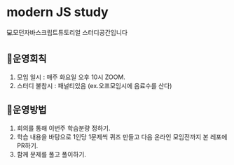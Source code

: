 # modern JS study
💻모던자바스크립트튜토리얼 스터디공간입니다

## 🍎운영회칙
1. 모임 일시 : 매주 화요일 오후 10시 ZOOM.
1. 스터디 불참시 : 패널티있음 (ex.오프모임시에 음료수를 산다)

## 🍎운영방법
1. 회의를 통해 이번주 학습분량 정하기.
1. 학습 내용을 바탕으로 1인당 1문제씩 퀴즈 만들고 다음 온라인 모임전까지 본 레포에 PR하기.
1. 함께 문제를 풀고 풀이하기.
